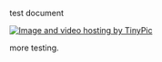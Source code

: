 test document

<a href="http://tinypic.com?ref=fasoq8" target="_blank"><img src="http://i68.tinypic.com/fasoq8.png" border="0" alt="Image and video hosting by TinyPic"></a>

more testing.